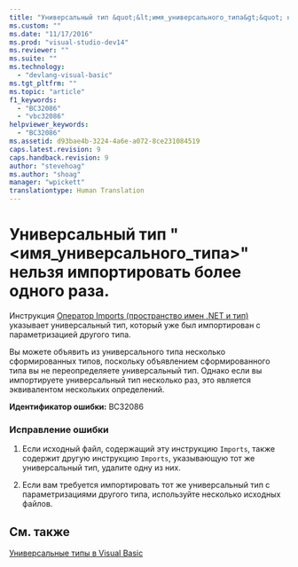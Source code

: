 ```yaml
---
title: "Универсальный тип &quot;&lt;имя_универсального_типа&gt;&quot; нельзя импортировать более одного раза. | Microsoft Docs"
ms.custom: ""
ms.date: "11/17/2016"
ms.prod: "visual-studio-dev14"
ms.reviewer: ""
ms.suite: ""
ms.technology: 
  - "devlang-visual-basic"
ms.tgt_pltfrm: ""
ms.topic: "article"
f1_keywords: 
  - "BC32086"
  - "vbc32086"
helpviewer_keywords: 
  - "BC32086"
ms.assetid: d93bae4b-3224-4a6e-a072-8ce231084519
caps.latest.revision: 9
caps.handback.revision: 9
author: "stevehoag"
ms.author: "shoag"
manager: "wpickett"
translationtype: Human Translation
---
```

# Универсальный тип &quot;&lt;имя_универсального_типа&gt;&quot; нельзя импортировать более одного раза.
Инструкция [Оператор Imports \(пространство имен .NET и тип\)](../../visual-basic/language-reference/statements/imports-statement-net-namespace-and-type.md) указывает универсальный тип, который уже был импортирован с параметризацией другого типа.  
  
 Вы можете объявить из универсального типа несколько сформированных типов, поскольку объявлением сформированного типа вы не переопределяете универсальный тип. Однако если вы импортируете универсальный тип несколько раз, это является эквивалентом нескольких определений.  
  
 **Идентификатор ошибки:** BC32086  
  
### Исправление ошибки  
  
1.  Если исходный файл, содержащий эту инструкцию `Imports`, также содержит другую инструкцию `Imports`, указывающую тот же универсальный тип, удалите одну из них.  
  
2.  Если вам требуется импортировать тот же универсальный тип с параметризациями другого типа, используйте несколько исходных файлов.  
  
## См. также  
 [Универсальные типы в Visual Basic](../../visual-basic/programming-guide/language-features/data-types/generic-types.md)